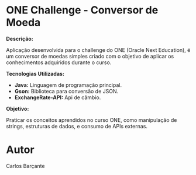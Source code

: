# ONE Challenge - Conversor de Moeda

**Descrição:**

Aplicação desenvolvida para o challenge do ONE (Oracle Next Education), é um conversor de moedas simples criado com o objetivo de aplicar os conhecimentos adquiridos durante o curso.

**Tecnologias Utilizadas:**

* **Java:** Linguagem de programação principal.
* **Gson:** Biblioteca para conversão de JSON.
* **ExchangeRate-API:** Api de câmbio.

**Objetivo:**

Praticar os conceitos aprendidos no curso ONE, como manipulação de strings, estruturas de dados, e consumo de APIs externas.

# Autor

Carlos Barçante
